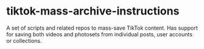 # tiktok-mass-archive-instructions
A set of scripts and related repos to mass-save TikTok content. Has support for saving both videos and photosets from individual posts, user accounts or collections.
